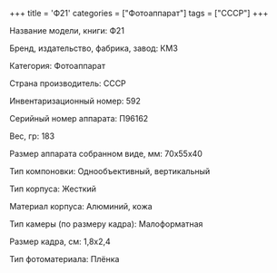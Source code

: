 +++
title = 'Ф21'
categories = ["Фотоаппарат"]
tags = ["СССР"]
+++

Название модели, книги: Ф21

Бренд, издательство, фабрика, завод: КМЗ

Категория: Фотоаппарат

Страна производитель: СССР

Инвентаризационный номер: 592

Серийный номер аппарата: П96162

Вес, гр: 183

Размер аппарата  собранном виде, мм: 70х55х40

Тип компоновки: Однообъективный, вертикальный

Тип корпуса: Жесткий

Материал корпуса: Алюминий, кожа

Тип камеры (по размеру кадра): Малоформатная

Размер кадра, см: 1,8х2,4

Тип фотоматериала: Плёнка

